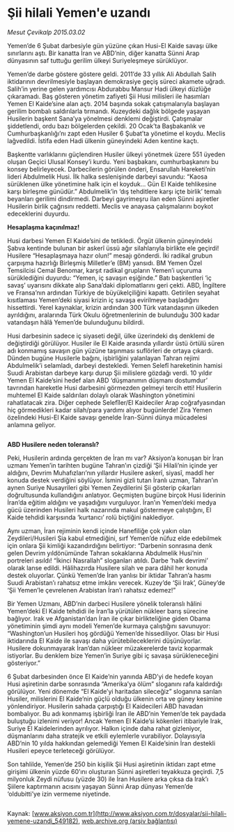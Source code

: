 # Şii hilali Yemen'e uzandı

*Mesut Çevikalp 2015.03.02*

<div class="pNewsDetailMainContent" itemprop="articleBody">
 <p>
  Yemen’de 6 Şubat darbesiyle gün yüzüne çıkan Husi-El Kaide savaşı ülke sınırlarını aştı. Bir kanatta İran ve ABD’nin, diğer kanatta Sünni Arap dünyasının saf tuttuğu gerilim ülkeyi Suriyeleşmeye sürüklüyor.
 </p>
 <p>
  Yemen’de darbe göstere göstere geldi. 2011’de 33 yıllık Ali Abdullah Salih iktidarının devrilmesiyle başlayan demokrasiye geçiş süreci akamete uğradı. Salih’in yerine gelen yardımcısı Abdurabbu Mansur Hadi ülkeyi düzlüğe çıkaramadı. Baş gösteren yönetim zafiyeti Şii Husi milisleri ile hasımları Yemen El Kaide’sine alan açtı. 2014 başında sokak çatışmalarıyla başlayan gerilim bombalı saldırılarla tırmandı. Kuzeydeki dağlık bölgede yaşayan Husilerin başkent Sana’ya yönelmesi denklemi değiştirdi. Çatışmalar şiddetlendi, ordu bazı bölgelerden çekildi. 20 Ocak’ta Başbakanlık ve Cumhurbaşkanlığı’nı zapt eden Husiler 6 Şubat’ta yönetime el koydu. Meclis lağvedildi. İstifa eden Hadi ülkenin güneyindeki Aden kentine kaçtı.
 </p>
 <p>
  Başkentte varlıklarını güçlendiren Husiler ülkeyi yönetmek üzere 551 üyeden oluşan Geçici Ulusal Konsey’i kurdu. Yeni başbakanı, cumhurbaşkanını bu konsey belirleyecek. Darbecilerin görülen önderi, Ensarullah Hareketi’nin lideri Abdulmelik Husi. İlk halka seslenişinde darbeyi savundu: “Kaosa sürüklenen ülke yönetimine halk için el koyduk... Gün El Kaide tehlikesine karşı birleşme günüdür.” Abdulmelik’in ‘dış tehditlere karşı içte birlik’ temalı beyanları gerilimi dindirmedi. Darbeyi gayrimeşru ilan eden Sünni aşiretler Husilerin birlik çağrısını reddetti. Meclis ve anayasa çalışmalarını boykot edeceklerini duyurdu.
 </p>
 <p>
  <strong>
   Hesaplaşma kaçınılmaz!
  </strong>
 </p>
 <p>
  Husi darbesi Yemen El Kaide’sini de tetikledi. Örgüt ülkenin güneyindeki Şabva kentinde bulunan bir askerî üssü ağır silahlarıyla birlikte ele geçirdi! Husilere “Hesaplaşmaya hazır olun!” mesajı gönderdi. İki radikal grubun çarpışma hazırlığı Birleşmiş Milletler’e (BM) yansıdı. BM Yemen Özel Temsilcisi Cemal Benomar, karşıt radikal grupların Yemen’i uçuruma sürüklediğini duyurdu: “Yemen, iç savaşın eşiğinde.” Batı başkentleri ‘iç savaş’ uyarısını dikkate alıp Sana’daki diplomatlarını geri çekti. ABD, İngiltere ve Fransa’nın ardından Türkiye de büyükelçiliğini kapattı. Getirilen seyahat kısıtlaması Yemen’deki siyasi krizin iç savaşa evirilmeye başladığını hissettirdi. Yerel kaynaklar, krizin ardından 300 Türk vatandaşının ülkeden ayrıldığını, aralarında Türk Okulu öğretmenlerinin de bulunduğu 300 kadar vatandaşın hâlâ Yemen’de bulunduğunu bildirdi.
 </p>
 <p>
  Husi darbesinin sadece iç siyaseti değil, ülke üzerindeki dış denklemi de değiştirdiği görülüyor. Husiler ile El Kaide arasında yıllardır üstü örtülü süren adı konmamış savaşın gün yüzüne taşınması suflörleri de ortaya çıkardı. Dünden bugüne Husilerle bağını, işbirliğini yalanlayan Tahran rejimi Abdulmelik’i selamladı, darbeyi destekledi. Yemen Selefî hareketinin hamisi Suudi Arabistan darbeye karşı durup Şii milislere gözdağı verdi. 10 yıldır Yemen El Kaide’sini hedef alan ABD ‘düşmanımın düşmanı dostumdur’ tavrından hareketle Husi darbesini görmezden gelmeyi tercih etti! Husilerin muhtemel El Kaide saldırıları dolaylı olarak Washington yönetimini rahatlatacak zira. Diğer cephede Selefîler/El Kaideciler Arap coğrafyasından hiç görmedikleri kadar silah/para yardımı alıyor bugünlerde! Zira Yemen özelindeki Husi-El Kaide savaşı genelde İran-Sünni dünya mücadelesi anlamına geliyor.
 </p>
 <p>
  <img alt="" src="http://web.archive.org/web/20150706055842im_/http://medya.aksiyon.com.tr//aksiyon/2015/03/02/564981.jpg "/>
 </p>
 <p>
  <strong>
   ABD Husilere neden toleranslı?
  </strong>
 </p>
 <p>
  Peki, Husilerin ardında gerçekten de İran mı var? Aksiyon’a konuşan bir İran uzmanı Yemen’in tarihten bugüne Tahran’ın çizdiği ‘Şii Hilali’nin içinde yer aldığını, Devrim Muhafızları’nın yıllardır Husilere askerî, siyasî, maddî her konuda destek verdiğini söylüyor. İsmini gizli tutan İranlı uzman, Tahran’ın aynen Suriye Nusayrileri gibi Yemen Zeydilerini Şii gösterip çıkarları doğrultusunda kullandığını anlatıyor. Geçmişten bugüne birçok Husi liderinin İran’da eğitim aldığını ve yaşadığını vurguluyor. İran’ın Yemen’deki medya gücü üzerinden Husileri halk nazarında makul göstermeye çalıştığını, El Kaide tehdidi karşısında ‘kurtarıcı’ rolü biçtiğini naklediyor.
 </p>
 <p>
  Aynı uzman, İran rejiminin kendi içinde Hanefiliğe çok yakın olan Zeydileri/Husileri Şia kabul etmediğini, sırf Yemen’de nüfuz elde edebilmek için onlara Şii kimliği kazandırdığını belirtiyor: “Darbenin sonrasına denk gelen Devrim yıldönümünde Tahran sokaklarına Abdulmelik Husi’nin portreleri asıldı! “İkinci Nasrallah” sloganları atıldı. Darbe ‘halk devrimi’ olarak lanse edildi. Hâlihazırda Husilere silah ve para dâhil her konuda destek oluyorlar. Çünkü Yemen’de İran yanlısı bir iktidar Tahran’a hasmı Suudi Arabistan’ı rahatsız etme imkânı verecek. Kuzey’de ‘Şii Irak’, Güney’de ‘Şii Yemen’le çevrelenen Arabistan İran’ı rahatsız edemez!”
 </p>
 <p>
  Bir Yemen Uzmanı, ABD’nin darbeci Husilere yönelik toleranslı hâlini Yemen’deki El Kaide tehdidi ile İran’la yürütülen nükleer barış sürecine bağlıyor. Irak ve Afganistan’dan İran ile çıkar birlikteliğine giden Obama yönetiminin şimdi aynı modeli Yemen’de kurmaya çalıştığını savunuyor: “Washington’un Husileri hoş gördüğü Yemen’de hissediliyor. Olası bir Husi iktidarında El Kaide ile savaşı daha yürütebileceklerini düşünüyorlar. Husilere dokunmayarak İran’dan nükleer müzakerelerde taviz koparmak istiyorlar. Bu denklem bize Yemen’in Suriye gibi iç savaşa sürükleneceğini gösteriyor.”
 </p>
 <p>
  6 Şubat darbesinden önce El Kaide’nin yanında ABD’yi de hedefe koyan Husi aşiretinin darbe sonrasında “Amerika’ya ölüm” sloganını rafa kaldırdığı görülüyor. Yeni dönemde “El Kaide’yi haritadan sileceğiz” sloganına sarılan Husiler, milislerini El Kaide’nin güçlü olduğu ülkenin orta ve güney kesimine yönlendiriyor. Husilerin sahada çarpıştığı El Kaidecileri ABD havadan bombalıyor. Bu adı konmamış işbirliği İran ile ABD’nin Yemen’de tek paydada buluştuğu izlenimi veriyor! Ancak Yemen El Kaide’si kökenleri itibariyle Irak, Suriye El Kaidelerinden ayrılıyor. Halkın içinde daha rahat gizleniyor, düşmanlarını daha stratejik ve etkili eylemlerle vurabiliyor. Dolayısıyla ABD’nin 10 yılda hakkından gelemediği Yemen El Kaide’sinin İran destekli Husileri epeyce terleteceği görülüyor.
 </p>
 <p>
  Son tahlilde, Yemen’de 250 bin kişilik Şii Husi aşiretinin iktidarı zapt etme girişimi ülkenin yüzde 60’ını oluşturan Sünni aşiretleri teyakkuza geçirdi. 7,5 milyonluk Zeydi nüfusu (yüzde 30) ile İran Husilere arka çıksa da Irak’ı Şiilere kaptırmanın acısını yaşayan Sünni Arap dünyası Yemen’de ‘oldubitti’ye izin vermeme niyetinde.
 </p>
 <p>
  <img alt="" src="http://web.archive.org/web/20150706055842im_/http://medya.aksiyon.com.tr//aksiyon/2015/03/02/564982.jpg "/>
 </p>
</div>


Kaynak: [www.aksiyon.com.tr](http://www.aksiyon.com.tr/dosyalar/sii-hilali-yemene-uzandi_549182), [web.archive.org (arşiv bağlantısı)](http://web.archive.org/web/20150706055842/http://www.aksiyon.com.tr/dosyalar/sii-hilali-yemene-uzandi_549182)
